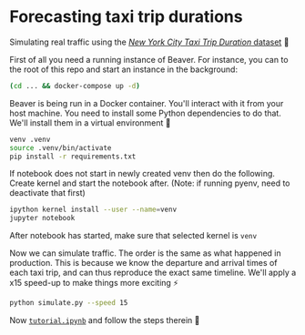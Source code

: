 # Forecasting taxi trip durations

Simulating real traffic using the [*New York City Taxi Trip Duration* dataset](https://www.kaggle.com/c/nyc-taxi-trip-duration) 🚕

First of all you need a running instance of Beaver. For instance, you can to the root of this repo and start an instance in the background:

```sh
(cd ... && docker-compose up -d)
```

Beaver is being run in a Docker container. You'll interact with it from your host machine. You need to install some Python dependencies to do that. We'll install them in a virtual environment 🐍

```sh
venv .venv
source .venv/bin/activate
pip install -r requirements.txt

```

If notebook does not start in newly created venv then do the following.
Create kernel and start the notebook after.
(Note: if running pyenv, need to deactivate that first)

```sh
ipython kernel install --user --name=venv
jupyter notebook
```

After notebook has started, make sure that selected kernel is `venv`

Now we can simulate traffic. The order is the same as what happened in production. This is because we know the departure and arrival times of each taxi trip, and can thus reproduce the exact same timeline. We'll apply a x15 speed-up to make things more exciting ⚡️

```sh
python simulate.py --speed 15
```


Now [`tutorial.ipynb`](tutorial.ipynb) and follow the steps therein 👋
